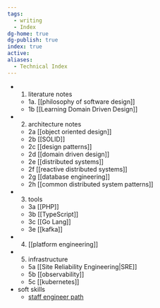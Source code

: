 ```yaml
---
tags:
  - writing
  - Index
dg-home: true
dg-publish: true
index: true
active: 
aliases:
  - Technical Index
---
```

- 1. literature notes
	- 1a. [[philosophy of software design]]
	- 1b [[Learning Domain Driven Design]]
- 2. architecture notes 
	- 2a [[object oriented design]]
	- 2b [[SOLID]]
	- 2c [[design patterns]]
	- 2d [[domain driven design]]
	- 2e [[distributed systems]]
	- 2f [[reactive distributed systems]]
	- 2g [[database engineering]]
	- 2h [[common distributed system patterns]]
- 3. tools
	- 3a [[PHP]]
	- 3b [[TypeScript]]
	- 3c [[Go Lang]]
	- 3e [[kafka]]
- 4. [[platform engineering]]
- 5. infrastructure
	- 5a [[Site Reliability Engineering|SRE]]
	- 5b [[observability]]
	- 5c [[kubernetes]]
- soft skills
	- [staff engineer path](https://www.ebooks.com/en-de/book/210670147/the-staff-engineer-s-path/tanya-reilly/) 